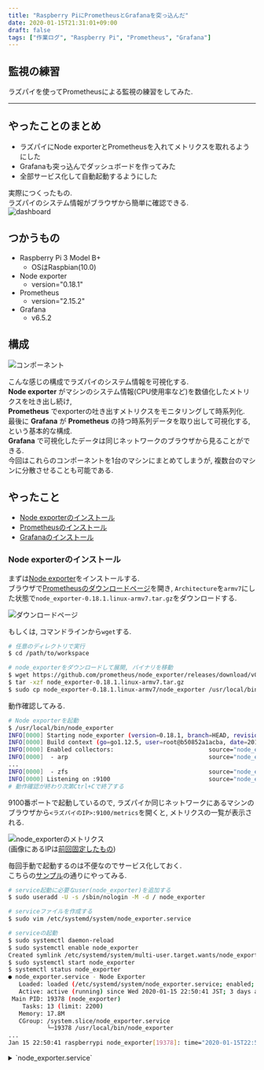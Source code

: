 ```yaml
---
title: "Raspberry PiにPrometheusとGrafanaを突っ込んだ"
date: 2020-01-15T21:31:01+09:00
draft: false
tags: ["作業ログ", "Raspberry Pi", "Prometheus", "Grafana"]
---
```


## 監視の練習
ラズパイを使ってPrometheusによる監視の練習をしてみた.  

<!--more-->
---

## やったことのまとめ

- ラズパイにNode exporterとPrometheusを入れてメトリクスを取れるようにした
- Grafanaも突っ込んでダッシュボードを作ってみた
- 全部サービス化して自動起動するようにした

実際につくったもの.  
ラズパイのシステム情報がブラウザから簡単に確認できる.  
![dashboard](/images/2020-01-15-sc12.png)  

## つかうもの

- Raspberry Pi 3 Model B+
    - OSはRaspbian(10.0)
- Node exporter
    - version="0.18.1"
- Prometheus
    - version="2.15.2"
- Grafana
    - v6.5.2

## 構成

![コンポーネント](/images/2020-01-15-component.png)  

こんな感じの構成でラズパイのシステム情報を可視化する.  
**Node exporter** がマシンのシステム情報(CPU使用率など)を数値化したメトリクスを吐き出し続け,  
**Prometheus** でexporterの吐き出すメトリクスをモニタリングして時系列化.  
最後に **Grafana** が **Prometheus** の持つ時系列データを取り出して可視化する,  
という基本的な構成.  
**Grafana** で可視化したデータは同じネットワークのブラウザから見ることができる.  
今回はこれらのコンポーネントを1台のマシンにまとめてしまうが, 複数台のマシンに分散させることも可能である.  

## やったこと

- [Node exporterのインストール](#node-exporterのインストール)
- [Prometheusのインストール](#prometheusのインストール)
- [Grafanaのインストール](#grafanaのインストール)

### Node exporterのインストール

まずは[Node exporter](https://github.com/prometheus/node_exporter)をインストールする.  
ブラウザで[Prometheusのダウンロードページ](https://prometheus.io/download)を開き, `Architecture`を`armv7`にした状態で`node_exporter-0.18.1.linux-armv7.tar.gz`をダウンロードする.  

![ダウンロードページ](/images/2020-01-15-sc01.png)  

もしくは, コマンドラインから`wget`する.  

```bash
# 任意のディレクトリで実行
$ cd /path/to/workspace

# node_exporterをダウンロードして展開, バイナリを移動
$ wget https://github.com/prometheus/node_exporter/releases/download/v0.18.1/node_exporter-0.18.1.linux-armv7.tar.gz
$ tar -xzf node_exporter-0.18.1.linux-armv7.tar.gz
$ sudo cp node_exporter-0.18.1.linux-armv7/node_exporter /usr/local/bin
```

動作確認してみる.  

```bash
# Node exporterを起動
$ /usr/local/bin/node_exporter
INFO[0000] Starting node_exporter (version=0.18.1, branch=HEAD, revision=3db77732e925c08f675d7404a8c46466b2ece83e)  source="node_exporter.go:156"
INFO[0000] Build context (go=go1.12.5, user=root@b50852a1acba, date=20190604-16:42:57)  source="node_exporter.go:157"
INFO[0000] Enabled collectors:                           source="node_exporter.go:97"
INFO[0000]  - arp                                        source="node_exporter.go:104"
...
INFO[0000]  - zfs                                        source="node_exporter.go:104"
INFO[0000] Listening on :9100                            source="node_exporter.go:170"
# 動作確認が終わり次第Ctrl+Cで終了する
```

9100番ポートで起動しているので, ラズパイか同じネットワークにあるマシンのブラウザから`<ラズパイのIP>:9100/metrics`を開くと, メトリクスの一覧が表示される.  

![node_exporterのメトリクス](/images/2020-01-15-sc02.png)  
(画像にあるIPは[前回固定したもの](https://uzimihsr.github.io/post/2020-01-07-raspberry-pi-static-id/))  

毎回手動で起動するのは不便なのでサービス化しておく.  
こちらの[サンプル](https://github.com/prometheus/node_exporter/tree/master/examples/systemd)の通りにやってみる.  

```bash
# service起動に必要なuser(node_exporter)を追加する
$ sudo useradd -U -s /sbin/nologin -M -d / node_exporter

# serviceファイルを作成する
$ sudo vim /etc/systemd/system/node_exporter.service

# serviceの起動
$ sudo systemctl daemon-reload
$ sudo systemctl enable node_exporter
Created symlink /etc/systemd/system/multi-user.target.wants/node_exporter.service → /etc/systemd/system/node_exporter.service.
$ sudo systemctl start node_exporter
$ systemctl status node_exporter
● node_exporter.service - Node Exporter
   Loaded: loaded (/etc/systemd/system/node_exporter.service; enabled; vendor preset: enabled)
   Active: active (running) since Wed 2020-01-15 22:50:41 JST; 3 days ago
 Main PID: 19378 (node_exporter)
    Tasks: 13 (limit: 2200)
   Memory: 17.8M
   CGroup: /system.slice/node_exporter.service
           └─19378 /usr/local/bin/node_exporter
...
Jan 15 22:50:41 raspberrypi node_exporter[19378]: time="2020-01-15T22:50:41+09:00" level=info msg="Listening on :9100" source="node_exporter.go:170"
```

<details><summary>`node_exporter.service`</summary><div>
```service
[Unit]
Description=Node Exporter

[Service]
User=node_exporter
ExecStart=/usr/local/bin/node_exporter

[Install]
WantedBy=multi-user.target
```
(https://github.com/prometheus/node_exporter/blob/master/examples/systemd/node_exporter.service を改変)
</div></details>

これでNode exporterが自動起動するようになった.  
動作確認時と同様にブラウザでアクセスしても同じメトリクスが表示される.  

### Prometheusのインストール

次に[Prometheus](https://github.com/prometheus/prometheus)をインストールする.  
Node exporterと同様にブラウザで[Prometheusのダウンロードページ](https://prometheus.io/download)を開き, `Architecture`を`armv7`にした状態で`prometheus-2.15.2.linux-armv7.tar.gz`をダウンロードするか, コマンドラインから`wget`する.  

![ダウンロードページ](/images/2020-01-15-sc03.png)  

```bash
# 任意のディレクトリで実行
$ cd /path/to/workspace

# prometheusをダウンロードして展開, 移動
$ wget https://github.com/prometheus/prometheus/releases/download/v2.15.2/prometheus-2.15.2.linux-armv7.tar.gz
$ tar -xzf prometheus-2.15.2.linux-armv7.tar.gz
$ sudo cp -a prometheus-2.15.2.linux-armv7 /usr/local/prometheus
```

すでに起動中のNode exporterのメトリクスを取得するために設定ファイルを編集し, 動作確認する.  

```bash
# 設定ファイルを編集
$ sudo vim /usr/local/prometheus/prometheus.yml

# Prometheusを起動
$ /usr/local/prometheus/prometheus --config.file=/usr/local/prometheus/prometheus.yml
level=info ts=2020-01-15T14:14:00.683Z caller=main.go:294 msg="no time or size retention was set so using the default time retention" duration=15d
level=info ts=2020-01-15T14:14:00.684Z caller=main.go:330 msg="Starting Prometheus" version="(version=2.15.2, branch=HEAD, revision=d9613e5c466c6e9de548c4dae1b9aabf9aaf7c57)"
...
level=info ts=2020-01-15T14:14:00.703Z caller=web.go:506 component=web msg="Start listening for connections" address=0.0.0.0:9090
...
level=info ts=2020-01-15T14:14:00.748Z caller=main.go:617 msg="Server is ready to receive web requests."
# 動作確認が終わり次第Ctrl+Cで終了する
```

<details><summary>`prometheus.yaml`</summary><div>
```yaml
global:
  scrape_interval:     15s
  evaluation_interval: 15s

scrape_configs:
  - job_name: 'prometheus'
    static_configs:
    - targets: ['localhost:9090']
  - job_name: 'node'
    static_configs:
    - targets: ['localhost:9100']
```
</div></details>

9090番ポートで起動しているので, Node exporterのときと同様に`<ラズパイのIP>:9090`をブラウザで開く.  
PrometheusのUI画面が表示される.  

![Prometheus](/images/2020-01-15-sc04.png)  

試しにメニューバーから`Status`->`Targets`と進むとNode exporterのメトリクスをモニタリングしていることがわかる.  

![Targets](/images/2020-01-15-sc05.png)  

こちらもNode exporterと同じようにサービス化する.  

```bash
# service起動に必要なuser(prometheus)を追加する
$ sudo useradd -U -s /sbin/nologin -M -d / prometheus

# Prometheusが時系列データを保存するためのディレクトリを作成する
$ sudo mkdir -p /var/lib/prometheus/data
$ sudo chown -R prometheus:prometheus /var/lib/prometheus

# serviceファイルを作成する
$ sudo vim /etc/systemd/system/prometheus.service

# serviceの起動
$ sudo systemctl daemon-reload
$ sudo systemctl enable prometheus
Created symlink /etc/systemd/system/multi-user.target.wants/prometheus.service → /etc/systemd/system/prometheus.service.
$ sudo systemctl start prometheus
$ systemctl status prometheus
● prometheus.service - Prometheus Server
   Loaded: loaded (/etc/systemd/system/prometheus.service; enabled; vendor preset: enabled)
   Active: active (running) since Sun 2020-01-19 12:14:50 JST; 14min ago
 Main PID: 20933 (prometheus)
    Tasks: 14 (limit: 2200)
   Memory: 27.8M
   CGroup: /system.slice/prometheus.service
           └─20933 /usr/local/prometheus/prometheus --config.file=/usr/local/prometheus/prometheus.yml --storage.tsdb.path=/var/lib/prometheus/data
...
Jan 19 12:14:51 raspberrypi prometheus[20933]: level=info ts=2020-01-19T03:14:51.079Z caller=web.go:506 component=web msg="Start listening for connections" address=0.0.0.0:9090
...
Jan 19 12:14:51 raspberrypi prometheus[20933]: level=info ts=2020-01-19T03:14:51.125Z caller=main.go:617 msg="Server is ready to receive web requests."
```

<details><summary>`prometheus.service`</summary><div>
```service
[Unit]
Description=Prometheus Server

[Service]
User=prometheus
ExecStart=/usr/local/prometheus/prometheus \
  --config.file=/usr/local/prometheus/prometheus.yml \
  --storage.tsdb.path=/var/lib/prometheus/data

[Install]
WantedBy=multi-user.target
```
</div></details>

これでPrometheusも自動起動するようになった.  

### Grafanaのインストール

[こちらの手順](https://grafana.com/grafana/download?platform=arm)を参考に[Grafana](https://github.com/grafana/grafana)をインストールする.  

```bash
# devファイルからGrafanaをインストール
$ sudo apt-get install -y adduser libfontconfig1
$ wget https://dl.grafana.com/oss/release/grafana_6.5.2_armhf.deb
$ sudo dpkg -i grafana_6.5.2_armhf.deb

# サービスを起動
$ sudo systemctl daemon-reload
$ sudo systemctl enable grafana-server
Synchronizing state of grafana-server.service with SysV service script with /lib/systemd/systemd-sysv-install.
Executing: /lib/systemd/systemd-sysv-install enable grafana-server
Created symlink /etc/systemd/system/multi-user.target.wants/grafana-server.service → /usr/lib/systemd/system/grafana-server.service.
$ sudo systemctl start grafana-server
$ systemctl status grafana-server
● grafana-server.service - Grafana instance
   Loaded: loaded (/usr/lib/systemd/system/grafana-server.service; enabled; vendor preset: enabled)
   Active: active (running) since Tue 2020-01-14 22:24:02 JST; 4 days ago
     Docs: http://docs.grafana.org
 Main PID: 7445 (grafana-server)
    Tasks: 16 (limit: 2200)
   Memory: 29.3M
   CGroup: /system.slice/grafana-server.service
           └─7445 /usr/sbin/grafana-server --config=/etc/grafana/grafana.ini --pidfile=/var/run/grafana/grafana-server.pid --packaging=deb cfg:default.paths.logs=/var/log/grafana cfg:default.paths.data=/v
...
Jan 14 22:24:09 raspberrypi grafana-server[7445]: t=2020-01-14T22:24:09+0900 lvl=info msg="HTTP Server Listen" logger=http.server address=[::]:3000 protocol=http subUrl= socket=
...
```

3000番ポートで起動しているので, ブラウザで`<ラズパイのIP>:3000`を開く.  
ログイン画面が開かれるので, 初期ID(admin)とパスワード(admin)で入る.  
ホームダッシュボードが開かれる.  

![login](/images/2020-01-15-sc06.png)  
![home](/images/2020-01-15-sc07.png)  

これでGrafanaの立ち上げは完了.  

Prometheusのが取得したメトリクスを読めるようにdata sourceの設定を行う.  
ホームダッシュボードの`Add data source`を開き, Prometheusを選択する.  

![dataSource](/images/2020-01-15-sc08.png)  

設定画面でPrometheusのURL(`http://localhost:9090`)を入力し, `Save & Test`を押すとPrometheusが登録される.  

![settings](/images/2020-01-15-sc09.png)  

次はダッシュボードを作る.  
ホームダッシュボードの`New dashboard`を開き, `Add Query`を選択する.  

![dashboard](/images/2020-01-15-sc10.png)  

編集画面で試しにメモリの空きを表すメトリクス名`node_memory_MemAvailable_bytes`を入力すると, その時系列データがグラフ化される.  
すごい.  

![query](/images/2020-01-15-sc11.png)  

他にも[PromQL](https://prometheus.io/docs/prometheus/latest/querying/basics/)と[Grafanaの機能](https://grafana.com/docs/grafana/latest/features/panels/graph/)をいじり始めると楽しくて時間が飛ぶので割愛するが,  
同様にしてPrometheusが取得した各種メトリクスをグラフ化することができる.  
下の画像は今回作ったダッシュボードのスクリーンショットで,  
CPU使用率, メモリ使用率, ディスク使用率などが可視化されている.  

![dashboard](/images/2020-01-15-sc12.png)  

<details><summary>**ダッシュボードをJSON形式で出力したもの**</summary><div>
```json
{
  "annotations": {
    "list": [
      {
        "builtIn": 1,
        "datasource": "-- Grafana --",
        "enable": true,
        "hide": true,
        "iconColor": "rgba(0, 211, 255, 1)",
        "name": "Annotations & Alerts",
        "type": "dashboard"
      }
    ]
  },
  "editable": true,
  "gnetId": null,
  "graphTooltip": 0,
  "id": 4,
  "links": [],
  "panels": [
    {
      "cacheTimeout": null,
      "colorBackground": true,
      "colorPrefix": false,
      "colorValue": false,
      "colors": [
        "#d44a3a",
        "rgba(237, 129, 40, 0.89)",
        "#299c46"
      ],
      "datasource": null,
      "format": "none",
      "gauge": {
        "maxValue": 100,
        "minValue": 0,
        "show": false,
        "thresholdLabels": false,
        "thresholdMarkers": true
      },
      "gridPos": {
        "h": 6,
        "w": 6,
        "x": 0,
        "y": 0
      },
      "id": 14,
      "interval": null,
      "links": [],
      "mappingType": 1,
      "mappingTypes": [
        {
          "name": "value to text",
          "value": 1
        },
        {
          "name": "range to text",
          "value": 2
        }
      ],
      "maxDataPoints": 100,
      "nullPointMode": "connected",
      "nullText": null,
      "options": {},
      "postfix": "",
      "postfixFontSize": "50%",
      "prefix": "",
      "prefixFontSize": "50%",
      "rangeMaps": [
        {
          "from": "null",
          "text": "N/A",
          "to": "null"
        }
      ],
      "sparkline": {
        "fillColor": "rgba(31, 118, 189, 0.18)",
        "full": false,
        "lineColor": "rgb(31, 120, 193)",
        "show": false,
        "ymax": null,
        "ymin": null
      },
      "tableColumn": "",
      "targets": [
        {
          "expr": "up{job=\"node\"}",
          "refId": "A"
        }
      ],
      "thresholds": "0.1, 0.9",
      "timeFrom": null,
      "timeShift": null,
      "title": "Node exporter",
      "type": "singlestat",
      "valueFontSize": "200%",
      "valueMaps": [
        {
          "op": "=",
          "text": "N/A",
          "value": "null"
        },
        {
          "op": "=",
          "text": "down",
          "value": "0"
        },
        {
          "op": "=",
          "text": "up",
          "value": "1"
        }
      ],
      "valueName": "current"
    },
    {
      "datasource": null,
      "gridPos": {
        "h": 6,
        "w": 6,
        "x": 6,
        "y": 0
      },
      "id": 8,
      "options": {
        "fieldOptions": {
          "calcs": [
            "last"
          ],
          "defaults": {
            "mappings": [],
            "max": 1,
            "min": 0,
            "thresholds": [
              {
                "color": "green",
                "value": null
              },
              {
                "color": "#E24D42",
                "value": 0.5
              },
              {
                "color": "#EAB839",
                "value": 0.8
              }
            ],
            "unit": "percentunit"
          },
          "override": {},
          "values": false
        },
        "orientation": "auto",
        "showThresholdLabels": true,
        "showThresholdMarkers": true
      },
      "pluginVersion": "6.5.2",
      "targets": [
        {
          "expr": "1.0 - (avg without(cpu) (rate(node_cpu_seconds_total{mode=\"idle\"}[1m])))",
          "refId": "A"
        }
      ],
      "timeFrom": null,
      "timeShift": null,
      "title": "CPU Usage",
      "type": "gauge"
    },
    {
      "cacheTimeout": null,
      "datasource": null,
      "gridPos": {
        "h": 6,
        "w": 6,
        "x": 12,
        "y": 0
      },
      "id": 6,
      "links": [],
      "options": {
        "fieldOptions": {
          "calcs": [
            "last"
          ],
          "defaults": {
            "links": [],
            "mappings": [],
            "max": 1,
            "min": 0,
            "nullValueMode": "connected",
            "thresholds": [
              {
                "color": "green",
                "value": null
              },
              {
                "color": "#EAB839",
                "value": 0.5
              },
              {
                "color": "#E24D42",
                "value": 0.8
              }
            ],
            "title": "",
            "unit": "percentunit"
          },
          "override": {},
          "values": false
        },
        "orientation": "horizontal",
        "showThresholdLabels": true,
        "showThresholdMarkers": true
      },
      "pluginVersion": "6.5.2",
      "targets": [
        {
          "expr": "(node_memory_MemTotal_bytes - node_memory_MemAvailable_bytes) / node_memory_MemTotal_bytes",
          "instant": false,
          "refId": "A"
        }
      ],
      "timeFrom": null,
      "timeShift": null,
      "title": "Memory Usage",
      "type": "gauge"
    },
    {
      "datasource": null,
      "gridPos": {
        "h": 6,
        "w": 6,
        "x": 18,
        "y": 0
      },
      "id": 12,
      "options": {
        "fieldOptions": {
          "calcs": [
            "last"
          ],
          "defaults": {
            "mappings": [],
            "max": 1,
            "min": 0,
            "thresholds": [
              {
                "color": "green",
                "value": null
              },
              {
                "color": "red",
                "value": 0.5
              },
              {
                "color": "#EAB839",
                "value": 0.8
              }
            ],
            "unit": "percentunit"
          },
          "override": {},
          "values": false
        },
        "orientation": "auto",
        "showThresholdLabels": true,
        "showThresholdMarkers": true
      },
      "pluginVersion": "6.5.2",
      "targets": [
        {
          "expr": "1 - (node_filesystem_avail_bytes{mountpoint=\"/\"} / node_filesystem_size_bytes{mountpoint=\"/\"})",
          "refId": "A"
        }
      ],
      "timeFrom": null,
      "timeShift": null,
      "title": "Disk Usage",
      "type": "gauge"
    },
    {
      "aliasColors": {},
      "bars": false,
      "dashLength": 10,
      "dashes": false,
      "datasource": null,
      "fill": 1,
      "fillGradient": 0,
      "gridPos": {
        "h": 8,
        "w": 12,
        "x": 0,
        "y": 6
      },
      "hiddenSeries": false,
      "id": 2,
      "legend": {
        "avg": false,
        "current": true,
        "max": false,
        "min": false,
        "show": true,
        "total": false,
        "values": true
      },
      "lines": true,
      "linewidth": 1,
      "nullPointMode": "null",
      "options": {
        "dataLinks": []
      },
      "percentage": false,
      "pointradius": 2,
      "points": false,
      "renderer": "flot",
      "seriesOverrides": [],
      "spaceLength": 10,
      "stack": false,
      "steppedLine": false,
      "targets": [
        {
          "expr": "avg without(cpu) (rate(node_cpu_seconds_total{mode!=\"idle\"}[1m]))",
          "legendFormat": "{{mode}}",
          "refId": "A"
        }
      ],
      "thresholds": [],
      "timeFrom": null,
      "timeRegions": [],
      "timeShift": null,
      "title": "CPU Usage",
      "tooltip": {
        "shared": true,
        "sort": 0,
        "value_type": "individual"
      },
      "type": "graph",
      "xaxis": {
        "buckets": null,
        "mode": "time",
        "name": null,
        "show": true,
        "values": []
      },
      "yaxes": [
        {
          "format": "percentunit",
          "label": null,
          "logBase": 1,
          "max": null,
          "min": null,
          "show": true
        },
        {
          "format": "short",
          "label": null,
          "logBase": 1,
          "max": null,
          "min": null,
          "show": true
        }
      ],
      "yaxis": {
        "align": false,
        "alignLevel": null
      }
    },
    {
      "aliasColors": {},
      "bars": false,
      "dashLength": 10,
      "dashes": false,
      "datasource": null,
      "fill": 1,
      "fillGradient": 0,
      "gridPos": {
        "h": 8,
        "w": 12,
        "x": 12,
        "y": 6
      },
      "hiddenSeries": false,
      "id": 4,
      "legend": {
        "avg": false,
        "current": true,
        "max": false,
        "min": false,
        "show": true,
        "total": false,
        "values": true
      },
      "lines": true,
      "linewidth": 1,
      "nullPointMode": "null",
      "options": {
        "dataLinks": []
      },
      "percentage": false,
      "pointradius": 2,
      "points": false,
      "renderer": "flot",
      "seriesOverrides": [],
      "spaceLength": 10,
      "stack": false,
      "steppedLine": false,
      "targets": [
        {
          "expr": "node_memory_MemTotal_bytes - node_memory_MemAvailable_bytes",
          "instant": false,
          "intervalFactor": 1,
          "legendFormat": "Memory in Use",
          "refId": "A"
        },
        {
          "expr": "node_memory_MemTotal_bytes",
          "legendFormat": "Memory Total",
          "refId": "B"
        }
      ],
      "thresholds": [],
      "timeFrom": null,
      "timeRegions": [],
      "timeShift": null,
      "title": "Memory Usage",
      "tooltip": {
        "shared": true,
        "sort": 0,
        "value_type": "individual"
      },
      "type": "graph",
      "xaxis": {
        "buckets": null,
        "mode": "time",
        "name": null,
        "show": true,
        "values": []
      },
      "yaxes": [
        {
          "format": "decbytes",
          "label": null,
          "logBase": 1,
          "max": null,
          "min": "0",
          "show": true
        },
        {
          "format": "short",
          "label": null,
          "logBase": 1,
          "max": null,
          "min": null,
          "show": true
        }
      ],
      "yaxis": {
        "align": false,
        "alignLevel": null
      }
    },
    {
      "aliasColors": {},
      "bars": false,
      "dashLength": 10,
      "dashes": false,
      "datasource": null,
      "fill": 1,
      "fillGradient": 0,
      "gridPos": {
        "h": 8,
        "w": 12,
        "x": 0,
        "y": 14
      },
      "hiddenSeries": false,
      "id": 10,
      "legend": {
        "avg": false,
        "current": false,
        "max": false,
        "min": false,
        "show": true,
        "total": false,
        "values": false
      },
      "lines": true,
      "linewidth": 1,
      "nullPointMode": "null",
      "options": {
        "dataLinks": []
      },
      "percentage": false,
      "pointradius": 2,
      "points": false,
      "renderer": "flot",
      "seriesOverrides": [],
      "spaceLength": 10,
      "stack": false,
      "steppedLine": false,
      "targets": [
        {
          "expr": "node_filesystem_avail_bytes{mountpoint=\"/\"}",
          "refId": "A"
        },
        {
          "expr": "node_filesystem_size_bytes{mountpoint=\"/\"}",
          "refId": "B"
        }
      ],
      "thresholds": [],
      "timeFrom": null,
      "timeRegions": [],
      "timeShift": null,
      "title": "Disk Usage",
      "tooltip": {
        "shared": true,
        "sort": 0,
        "value_type": "individual"
      },
      "type": "graph",
      "xaxis": {
        "buckets": null,
        "mode": "time",
        "name": null,
        "show": true,
        "values": []
      },
      "yaxes": [
        {
          "format": "decbytes",
          "label": null,
          "logBase": 1,
          "max": null,
          "min": "0",
          "show": true
        },
        {
          "format": "short",
          "label": null,
          "logBase": 1,
          "max": null,
          "min": null,
          "show": true
        }
      ],
      "yaxis": {
        "align": false,
        "alignLevel": null
      }
    }
  ],
  "refresh": "30s",
  "schemaVersion": 21,
  "style": "dark",
  "tags": [],
  "templating": {
    "list": []
  },
  "time": {
    "from": "now-6h",
    "to": "now"
  },
  "timepicker": {
    "refresh_intervals": [
      "5s",
      "10s",
      "30s",
      "1m",
      "5m",
      "15m",
      "30m",
      "1h",
      "2h",
      "1d"
    ]
  },
  "timezone": "",
  "title": "Node exporter",
  "uid": "JuC2wgWgk",
  "version": 22
}
```
</div></details>

やったぜ.  

## おわり
Node exporterが吐き出したメトリクスをPrometheusで収集し,  
それをGrafanaでグラフ化するまでの流れをラズパイで試すことができた.  
オタクなのでいろんな情報が1つのダッシュボードに表示されていると気持ちよくなってしまう...  
Grafanaは色んな意味で時間泥棒.  
後で気が向いたら[Alertmanager](https://github.com/prometheus/alertmanager)を入れてみる.  

## おまけ
しっぽがかわいいそとちゃん  
![home](/images/2020-01-15-sotochan.jpg)  
